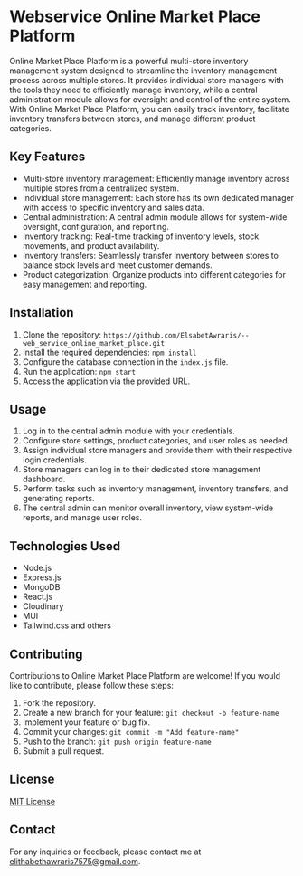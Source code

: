 # Webservice Online Market Place Platform

Online Market Place Platform is a powerful multi-store inventory management system designed to streamline the inventory management process across multiple stores. It provides individual store managers with the tools they need to efficiently manage inventory, while a central administration module allows for oversight and control of the entire system. With Online Market Place Platform, you can easily track inventory, facilitate inventory transfers between stores, and manage different product categories.

## Key Features

- Multi-store inventory management: Efficiently manage inventory across multiple stores from a centralized system.
- Individual store management: Each store has its own dedicated manager with access to specific inventory and sales data.
- Central administration: A central admin module allows for system-wide oversight, configuration, and reporting.
- Inventory tracking: Real-time tracking of inventory levels, stock movements, and product availability.
- Inventory transfers: Seamlessly transfer inventory between stores to balance stock levels and meet customer demands.
- Product categorization: Organize products into different categories for easy management and reporting.

## Installation

1. Clone the repository: `https://github.com/ElsabetAwraris/--web_service_online_market_place.git`
2. Install the required dependencies: `npm install`
3. Configure the database connection in the `index.js` file.
4. Run the application: `npm start`
5. Access the application via the provided URL.

## Usage

1. Log in to the central admin module with your credentials.
2. Configure store settings, product categories, and user roles as needed.
3. Assign individual store managers and provide them with their respective login credentials.
4. Store managers can log in to their dedicated store management dashboard.
5. Perform tasks such as inventory management, inventory transfers, and generating reports.
6. The central admin can monitor overall inventory, view system-wide reports, and manage user roles.

## Technologies Used

- Node.js
- Express.js
- MongoDB
- React.js
- Cloudinary
- MUI
- Tailwind.css and others

## Contributing

Contributions to Online Market Place Platform are welcome! If you would like to contribute, please follow these steps:

1. Fork the repository.
2. Create a new branch for your feature: `git checkout -b feature-name`
3. Implement your feature or bug fix.
4. Commit your changes: `git commit -m "Add feature-name"`
5. Push to the branch: `git push origin feature-name`
6. Submit a pull request.

## License

[MIT License](https://opensource.org/licenses/MIT)

## Contact

For any inquiries or feedback, please contact me at [elithabethawraris7575@gmail.com](mailto:elithabethawraris7575@gmail.com).

